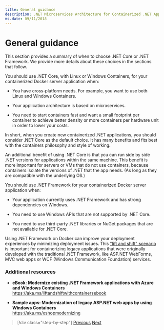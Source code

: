 ```yaml
---
title: General guidance
description: .NET Microservices Architecture for Containerized .NET Applications | General guidance
ms.date: 09/11/2018
---
```

# General guidance

This section provides a summary of when to choose .NET Core or .NET Framework. We provide more details about these choices in the sections that follow.

You should use .NET Core, with Linux or Windows Containers, for your containerized Docker server application when:

- You have cross-platform needs. For example, you want to use both Linux and Windows Containers.

- Your application architecture is based on microservices.

- You need to start containers fast and want a small footprint per container to achieve better density or more containers per hardware unit in order to lower your costs.

In short, when you create new containerized .NET applications, you should consider .NET Core as the default choice. It has many benefits and fits best with the containers philosophy and style of working.

An additional benefit of using .NET Core is that you can run side by side .NET versions for applications within the same machine. This benefit is more important for servers or VMs that do not use containers, because containers isolate the versions of .NET that the app needs. (As long as they are compatible with the underlying OS.)

You should use .NET Framework for your containerized Docker server application when:

- Your application currently uses .NET Framework and has strong dependencies on Windows.

- You need to use Windows APIs that are not supported by .NET Core.

- You need to use third-party .NET libraries or NuGet packages that are not available for .NET Core.

Using .NET Framework on Docker can improve your deployment experiences by minimizing deployment issues. This ["lift and shift" scenario](https://aka.ms/liftandshiftwithcontainersebook) is important for containerizing legacy applications that were originally developed with the traditional .NET Framework, like ASP.NET WebForms, MVC web apps or WCF (Windows Communication Foundation) services.

### Additional resources

- **eBook: Modernize existing .NET Framework applications with Azure and Windows Containers**  
    https://aka.ms/liftandshiftwithcontainersebook

- **Sample apps: Modernization of legacy ASP.NET web apps by using Windows Containers**  
    https://aka.ms/eshopmodernizing

>[!div class="step-by-step"]
>[Previous](index.md)
>[Next](net-core-container-scenarios.md)

